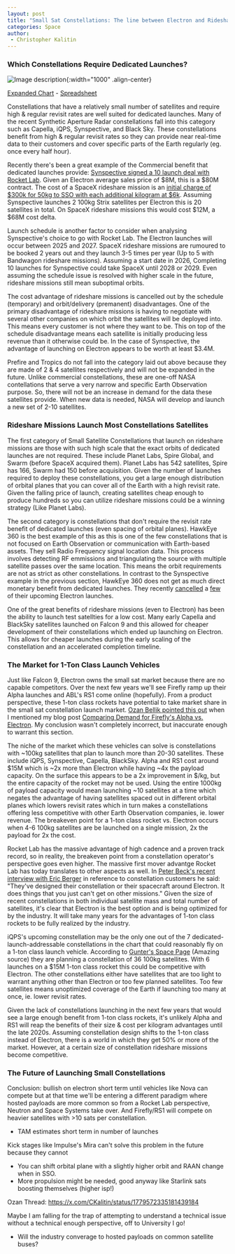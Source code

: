 ```yaml
---
layout: post
title: "Small Sat Constellations: The line between Electron and Rideshare"
categories: Space
author:
 - Christopher Kalitin
---
```

<head>
    <meta property="og:image" content="{{site.url}}/assets/images/small-sat-constellations/Chart.jpg">
</head>

### <b>Which Constellations Require Dedicated Launches?</b>

![Image description]({{site.url}}/assets/images/small-sat-constellations/Chart.jpg){:width="1000" .align-center}

<a href="{{site.url}}/assets/images/small-sat-constellations/Chart.jpg">Expanded Chart</a> - <a href="https://docs.google.com/spreadsheets/d/1VOgRbnAsQZdGIPoemRj5ApSLk_jxGanNliWEPnBB3p4/edit?gid=1994210661#gid=1994210661">Spreadsheet</a>

Constellations that have a relatively small number of satellites and require high & regular revisit rates are well suited for dedicated launches. Many of the recent Synthetic Aperture Radar constellations fall into this category such as Capella, iQPS, Synspective, and Black Sky. These constellations benefit from high & regular revisit rates so they can provide near real-time data to their customers and cover specific parts of the Earth regularly (eg. once every half hour). 

Recently there's been a great example of the Commercial benefit that dedicated launches provide: <a href="https://synspective.com/press-release/2024/launch-agreement-rocketlab/">Synspective signed a 10 launch deal with Rocket Lab</a>. Given an Electron average sales price of $8M, this is a $80M contract. The cost of a SpaceX rideshare mission is an <a href="https://www.spacex.com/rideshare/">initial charge of $300k for 50kg to SSO with each additional kilogram at $6k</a>. Assuming Synspective launches 2 100kg Strix satellites per Electron this is 20 satellites in total. On SpaceX rideshare missions this would cost $12M, a $68M cost delta. 

Launch schedule is another factor to consider when analysing Synspective's choice to go with Rocket Lab. The Electron launches will occur between 2025 and 2027. SpaceX rideshare missions are rumoured to be booked 2 years out and they launch 3-5 times per year (Up to 5 with Bandwagon rideshare missions). Assuming a start date in 2026, Completing 10 launches for Synspective could take SpaceX until 2028 or 2029. Even assuming the schedule issue is resolved with higher scale in the future, rideshare missions still mean suboptimal orbits.

The cost advantage of rideshare missions is cancelled out by the schedule (temporary) and orbit/delivery (premanent) disadvantages. One of the primary disadvantage of rideshare missions is having to negotiate with several other companies on which orbit the satellites will be deployed into. This means every customer is not where they want to be. This on top of the schedule disadvantage means each satellite is initially producing less revenue than it otherwise could be. In the case of Synspective, the advantage of launching on Electron appears to be worth at least $3.4M.

Prefire and Tropics do not fall into the category laid out above because they are made of 2 & 4 satellites respectively and will not be expanded in the future. Unlike commercial constellations, these are one-off NASA contellations that serve a very narrow and specific Earth Observation purpose. So, there will not be an increase in demand for the data these satellites provide. When new data is needed, NASA will develop and launch a new set of 2-10 satellites.

### <b>Rideshare Missions Launch Most Constellations Satellites</b>

The first category of Small Satellite Constellations that launch on rideshare missions are those with such high scale that the exact orbits of dedicated launches are not required. These include Planet Labs, Spire Global, and Swarm (before SpaceX acquired them). Planet Labs has 542 satellites, Spire has 166, Swarm had 150 before acquisition. Given the number of launches required to deploy these constellations, you get a large enough distribution of orbital planes that you can cover all of the Earth with a high revisit rate. Given the falling price of launch, creating satellites cheap enough to produce hundreds so you can utilize rideshare missions could be a winning strategy (Like Planet Labs).

The second category is constellations that don't require the revisit rate benefit of dedicated launches (even spacing of orbital planes). HawkEye 360 is the best example of this as this is one of the few constellations that is not focused on Earth Observation or communication with Earth-based assets. They sell Radio Frequency signal location data. This process involves detecting RF emmissions and triangulating the source with multiple satellite passes over the same location. This means the orbit requirements are not as strict as other constellations. In contrast to the Synspective example in the previous section, HawkEye 360 does not get as much direct monetary benefit from dedicated launches. They recently <a href="https://x.com/scotto2050/status/1779568179188277349">cancelled</a> a <a href="https://x.com/scotto2050/status/1805603572966363187">few</a> of their upcoming Electron launches.

One of the great benefits of rideshare missions (even to Electron) has been the ability to launch test satellties for a low cost. Many early Capella and BlackSky satellites launched on Falcon 9 and this allowed for cheaper development of their constellations which ended up launching on Electron. This allows for cheaper launches during the early scaling of the constellation and an accelerated completion timeline.

### <b>The Market for 1-Ton Class Launch Vehicles</b>

Just like Falcon 9, Electron owns the small sat market because there are no capable competitors. Over the next few years we'll see Firefly ramp up their Alpha launches and ABL's RS1 come online (hopefully). From a product perspective, these 1-ton class rockets have potential to take market share in the small sat constellation launch market. <a href="https://x.com/BellikOzan/status/1779936284125052986">Ozan Bellik pointed this out</a> when I mentioned my blog post <a href="https://ckalitin.github.io/technology/2024/02/16/firefly-vs-rocketlab.html">Comparing Demand for Firefly's Alpha vs. Electron</a>. My conclusion wasn't completely incorrect, but inaccurate enough to warrant this section.

The niche of the market which these vehicles can solve is constellations with ~100kg satellites that plan to launch more than 20-30 satellites. These include iQPS, Synspective, Capella, BlackSky. Alpha and RS1 cost around $15M which is ~2x more than Electron while having ~4x the payload capacity. On the surface this appears to be a 2x improvement in $/kg, but the entire capacity of the rocket may not be used. Using the entire 1000kg of payload capacity would mean launching ~10 satellites at a time which negates the advantage of having satellites spaced out in different orbital planes which lowers revisit rates which in turn makes a constellations offering less competitive with other Earth Observation companies, ie. lower revenue. The breakeven point for a 1-ton class rocket vs. Electron occurs when 4-6 100kg satellites are be launched on a single mission, 2x the payload for 2x the cost. 

Rocket Lab has the massive advantage of high cadence and a proven track record, so in reality, the breakeven point from a constellation operator's perspective goes even higher. The massive first mover advantge Rocket Lab has today translates to other aspects as well. In <a href="https://arstechnica.com/space/2024/06/sir-peter-beck-unplugged-transporter-can-do-it-for-free-for-all-we-care/">Peter Beck's recent interview with Eric Berger</a> in reference to constellation customers he said: "They've designed their constellation or their spacecraft around Electron. It does things that you just can't get on other missions." Given the size of recent constellations in both individual satellite mass and total number of satellites, it's clear that Electron is the best option and is being optimized for by the industry. It will take many years for the advantages of 1-ton class rockets to be fully realized by the industry.

iQPS's upcoming constellation may be the only one out of the 7 dedicated-launch-addressable constellations in the chart that could reasonably fly on a 1-ton class launch vehicle. According to <a href="https://space.skyrocket.de/doc_sdat/qps-sar-3.htm">Gunter's Space Page</a> (Amazing source) they are planning a constellation of 36 100kg satellites. With 6 launches on a $15M 1-ton class rocket this could be competitive with Electron. The other constellations either have satellites that are too light to warrant anything other than Electron or too few planned satellites. Too few satellites means unoptimized coverage of the Earth if launching too many at once, ie. lower revisit rates.

Given the lack of constellations launching in the next few years that would see a large enough benefit from 1-ton class rockets, it's unlikely Alpha and RS1 will reap the benefits of their size & cost per kilogram advantages until the late 2020s. Assuming constellation design shifts to the 1-ton class instead of Electron, there is a world in which they get 50% or more of the market. However, at a certain size of constellation rideshare missions become competitive.

### <b>The Future of Launching Small Constellations</b>

Conclusion: bullish on electron short term until vehicles like Nova can compete but at that time we'll be entering a different paradigm where hosted payloads are more common so from a Rocket Lab perspective, Neutron and Space Systems take over. And Firefly/RS1 will compete on heavier satellites with >10 sats per constellation.

* TAM estimates short term in number of launches

Kick stages like Impulse's Mira can't solve this problem in the future because they cannot 
* You can shift orbital plane with a slightly higher orbit and RAAN change when in SSO.
* More propulsion might be needed, good anyway like Starlink sats boosting themselves (higher isp!)

Ozan Thread:
https://x.com/CKalitin/status/1779572335181439184

Maybe I am falling for the trap of attempting to understand a technical issue without a technical enough perspective, off to University I go!

* Will the industry converage to hosted payloads on common satellite buses?